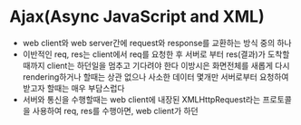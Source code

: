 # Ajax(Async JavaScript and XML)
* web client와 web server간에 request와 response를 교환하는 방식 중의 하나
* 이반적인 req, res는 client에서 req를 요청한 후 서버로 부터 res(결과)가
도착할때까지 client는 하던일을 멈추고 기다려야 한다
이방시은 화면전체를 새롭게 다시 rendering하거나 할때는 상관 없으나
사소한 데이터 몇개만 서버로부터 요청하여 받고자 할때는 매우 부담스럽다
* 서버와 통신을 수행할때는 web client에 내장된 XMLHttpRequest라는 프로토콜을 사용하여
req, res를 수행아면, web client가 하던 